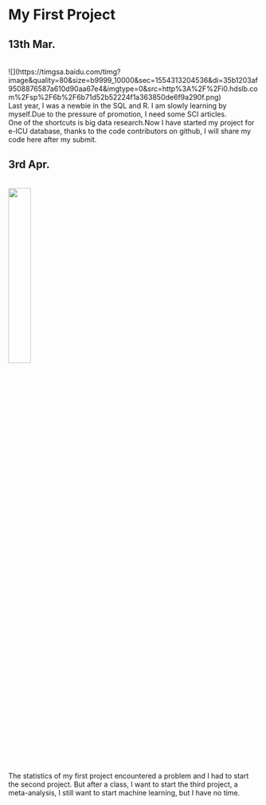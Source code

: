 # My First Project

13th Mar.
------
<br>
![](https://timgsa.baidu.com/timg?image&quality=80&size=b9999_10000&sec=1554313204536&di=35b1203af9508876587a610d90aa67e4&imgtype=0&src=http%3A%2F%2Fi0.hdslb.com%2Fsp%2F6b%2F6b71d52b52224f1a363850de6f9a290f.png)<br>
Last year, I was a newbie in the SQL and R. I am slowly learning by myself.Due to the pressure of promotion, I need some SCI articles. <br>
One of the shortcuts is big data research.Now I have started my project for e-ICU database, thanks to the code contributors on github, I will share my code here after my submit.

3rd Apr.
-------
<br>
<img src="https://timgsa.baidu.com/timg?image&quality=80&size=b9999_10000&sec=1554312897682&di=81cebe107a243e26702d8beab2eb9cbf&imgtype=0&src=http%3A%2F%2Fimgs.inkfrog.com%2Fpix%2Fakibashipping%2F61xmJpz0RML._SL1000_.jpg" width = "30%" height = "30%"/><br>
The statistics of my first project encountered a problem and I had to start the second project. But after a class, I want to start the third project, a meta-analysis, I still want to start machine learning, but I have no time.
